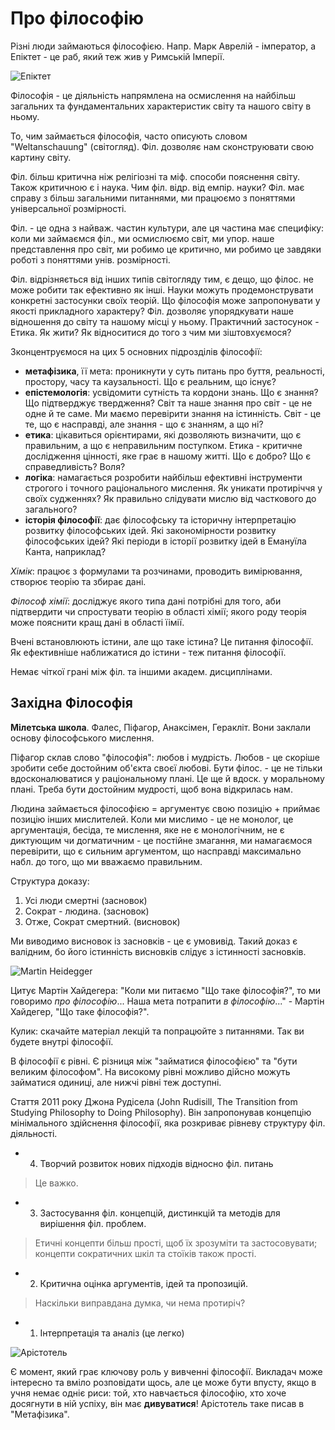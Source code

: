 # Про філософію

Різні люди займаються філософією. Напр. Марк Аврелій - імператор, а Епіктет - це раб, який теж жив у Римській Імперії.

![Епіктет](https://upload.wikimedia.org/wikipedia/commons/thumb/0/00/Epicteti_Enchiridion_Latinis_versibus_adumbratum_%28Oxford_1715%29_frontispiece.jpg/200px-Epicteti_Enchiridion_Latinis_versibus_adumbratum_%28Oxford_1715%29_frontispiece.jpg)

Філософія - це діяльність напрямлена на осмислення на найбільш загальних та фундаментальних характеристик світу та нашого світу в ньому.

То, чим займається філософія, часто описують словом "Weltanschauung" (світогляд). Філ. дозволяє нам сконструювати свою картину світу.

Філ. більш критична ніж релігіозні та міф. способи пояснення світу. Також критичною є і наука. Чим філ. відр. від емпір. науки? Філ. має справу з більш загальними питаннями, ми працюємо з поняттями універсальної розмірності.

Філ. - це одна з найваж. частин культури, але ця частина має специфіку: коли ми займаємся філ., ми осмислюємо світ, ми упор. наше представлення про світ, ми робимо це критично, ми робимо це завдяки роботі з поняттями унів. розмірності.

Філ. відрізняється від інших типів світогляду тим, є дещо, що філос. не може робити так ефективно як інші. Науки можуть продемонструвати конкретні застосунки своїх теорій. Що філософія може запропонувати у якості прикладного характеру? Філ. дозволяє упорядкувати наше відношення до світу та нашому місці у ньому. Практичний застосунок - Етика. Як жити? Як відноситися до того з чим ми зіштовхуємося?

Зконцентруємося на цих 5 основних підрозділів філософії: 

- **метафізика**, її мета: проникнути у суть питань про буття, реальності, простору, часу та каузальності. Що є реальним, що існує? 
- **епістемологія**: усвідомити сутність та кордони знань. Що є знання? Що підтверджує твердження? Світ та наше знання про світ - це не одне й те саме. Ми маємо перевірити знання на істинність. Світ - це те, що є насправді, але знання - що є знанням, а що ні?  
- **етика**: цікавиться орієнтирами, які дозволяють визначити, що є правильним, а що є неправильним поступком. Етика - критичне дослідження цінності, яке грає в нашому житті. Що є добро? Що є справедливість? Воля?
- **логіка**: намагається розробити найбільш ефективні інструменти строгого і точного раціонального мислення. Як уникати протиріччя у своїх судженнях? Як правильно слідувати мислю від часткового до загального?
- **історія філософії**: дає філософську та історичну інтерпретацію розвитку філософських ідей. Які закономірности розвитку філософських ідей? Які періоди в історії розвитку ідей в Емануїла Канта, наприклад?

*Хімік*: працює з формулами та розчинами, проводить вимірювання, створює теорію та збирає дані. 

*Філософ хімії*: досліджує якого типа дані потрібні для того, аби підтвердити чи спростувати теорію в області хімії; якого роду теорія може пояснити кращ дані в області їімії.

Вчені встановлюють істини, але що таке істина? Це питання філософії. Як ефективніше наближатися до істини - теж питання філософії.

Немає чіткої грані між філ. та іншими академ. дисциплінами.

## Західна Філософія

**Мілетська школа**. Фалес, Піфагор, Анаксімен, Геракліт. Вони заклали основу філософського мислення.

Піфагор склав слово "філософія": любов і мудрість. Любов - це скоріше зробити себе достойним об'єкта своєї любові. Бути філос. - це не тільки вдосконалюватися у раціональному плані. Це ще й вдоск. у моральному плані. Треба бути достойним мудрості, щоб вона відкрилась нам.

Людина займається філософією = аргументує свою позицію + приймає позицію інших мислителей. Коли ми мислимо - це не монолог, це аргументація, бесіда, те мислення, яке не є монологічним, не є диктующим чи догматичним - це постійне змагання, ми намагаємося перевірити, що є сильним аргументом, що насправді максимально набл. до того, що ми вважаємо правильним.

Структура доказу:

1. Усі люди смертні (засновок)
2. Сократ - людина. (засновок)
3. Отже, Сократ смертний. (висновок)

Ми виводимо висновок із засновків - це є умовивід. Такий доказ є валідним, бо його істинність висновків слідує з істинності засновків.

![Martin Heidegger](https://www.famousphilosophers.org/philosophers/martin-heidegger.jpg)

Цитує Мартін Хайдегера: "Коли ми питаємо "Що таке філософія?", то ми говоримо *про філософію*... Наша мета потрапити *в філософію*..." - Мартін Хайдегер, "Що таке філософія?".

Кулик: скачайте матеріал лекцій та попрацюйте з питаннями. Так ви будете внутрі філософії.

В філософії є рівні. Є різниця між "займатися філософією" та "бути великим філософом". На високому рівні можливо дійсно можуть займатися одиниці, але нижчі рівні теж доступні.

Стаття 2011 року Джона Рудісела (John Rudisill, The Transition from Studying Philosophy to Doing Philosophy). Він запропонував концепцію мінімального здійснення філософії, яка розкриває рівневу структуру філ. діяльності.

- 4. Творчий розвиток нових підходів відносно філ. питань

> Це важко.

- 3. Застосування філ. концепцій, дистинкцій та методів для вирішення філ. проблем. 

> Етичні концепти більш прості, щоб їх зрозуміти та застосовувати; концепти сократичних шкіл та стоїків також прості.

- 2. Критична оцінка аргументів, ідей та пропозицій. 

> Наскільки виправдана думка, чи нема протиріч?

- 1. Інтерпретація та аналіз (це легко)

![Арістотель](https://upload.wikimedia.org/wikipedia/commons/thumb/a/ae/Aristotle_Altemps_Inv8575.jpg/220px-Aristotle_Altemps_Inv8575.jpg)

Є момент, який грає ключову роль у вивченні філософії. Викладач може інтересно та вміло розповідати щось, але це може бути впусту, якщо в учня немає одніє риси: той, хто навчається філософію, хто хоче досягнути в ній успіху, він має **дивуватися**! Арістотель таке писав в "Метафізика".

